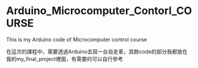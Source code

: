 # Arduino_Microcomputer_Contorl_COURSE
This is my Arduino code of Microcomputer control course

在這次的課程中，需要透過Arduino去寫一台自走車，其餘code的部分我都放在我的my_final_project裡面，有需要的可以自行參考
